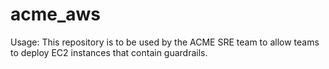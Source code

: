 # acme_aws

Usage:
This repository is to be used by the ACME SRE team to allow teams to deploy EC2 instances that contain guardrails. 
